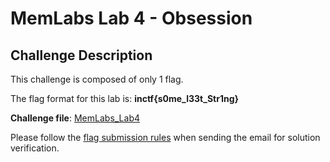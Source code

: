 # **MemLabs Lab 4 - Obsession**

## **Challenge Description**

This challenge is composed of only 1 flag.

The flag format for this lab is: **inctf{s0me_l33t_Str1ng}**

**Challenge file**: [MemLabs_Lab4](./MemLabs-Lab4.7z)

Please follow the [flag submission rules](https://github.com/stuxnet999/MemLabs#flag-submission) when sending the email for solution verification.